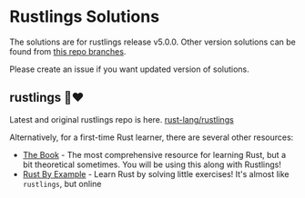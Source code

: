 # Rustlings Solutions
The solutions are for rustlings release v5.0.0. 
Other version solutions can be found from [this repo branches](https://github.com/nazmi/rustlings-solution/branches).

Please create an issue if you want updated version of solutions.

## rustlings 🦀❤️
Latest and original rustlings repo is here. [rust-lang/rustlings](https://github.com/rust-lang/rustlings)

Alternatively, for a first-time Rust learner, there are several other resources:

- [The Book](https://doc.rust-lang.org/book/index.html) - The most comprehensive resource for learning Rust, but a bit theoretical sometimes. You will be using this along with Rustlings!
- [Rust By Example](https://doc.rust-lang.org/rust-by-example/index.html) - Learn Rust by solving little exercises! It's almost like `rustlings`, but online
